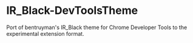 # IR_Black-DevToolsTheme
Port of bentruyman's IR_Black theme for Chrome Developer Tools to the experimental extension format.
